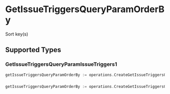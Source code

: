 # GetIssueTriggersQueryParamOrderBy

Sort key(s)


## Supported Types

### GetIssueTriggersQueryParamIssueTriggers1

```go
getIssueTriggersQueryParamOrderBy := operations.CreateGetIssueTriggersQueryParamOrderByGetIssueTriggersQueryParamIssueTriggers1(operations.GetIssueTriggersQueryParamIssueTriggers1{/* values here */})
```

### 

```go
getIssueTriggersQueryParamOrderBy := operations.CreateGetIssueTriggersQueryParamOrderByArrayOfgetIssueTriggersQueryParamIssueTriggersOrderBy2([]operations.GetIssueTriggersQueryParamIssueTriggersOrderBy2{/* values here */})
```

